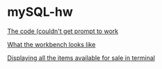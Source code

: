 # mySQL-hw

[The code (couldn't get prompt to work](http://i.imgur.com/8C98Uhy.png)

[What the workbench looks like](http://i.imgur.com/H9waWyq.png)

[Displaying all the items available for sale in terminal](http://i.imgur.com/9onmJ2T.png?1)

